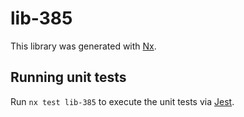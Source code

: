 # lib-385

This library was generated with [Nx](https://nx.dev).

## Running unit tests

Run `nx test lib-385` to execute the unit tests via [Jest](https://jestjs.io).
